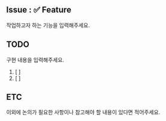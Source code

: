 
## Issue : ✅ Feature
작업하고자 하는 기능을 입력해주세요.


## TODO
구현 내용을 입력해주세요.

1. [ ] 
2. [ ] 


## ETC
이외에 논의가 필요한 사항이나 참고해야 할 내용이 있다면 적어주세요.
